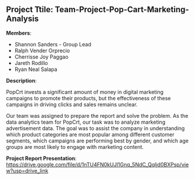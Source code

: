 ## Project Ttile: Team-Project-Pop-Cart-Marketing-Analysis

**Members**:
  - Shannon Sanders - Group Lead
  - Ralph Vender Orprecio
  - Cherrisse Joy Paggao
  - Jareth Rodillo
  - Ryan Neal Salapa

**Description**:

PopCrt invests a significant amount of money in digital marketing campaigns
to promote their products, but the effectiveness of these campaigns in driving clicks
and sales remains unclear.

Our team was assigned to prepare the report and solve the problem.
As the data analytics team for PopCrt, our task was to analyze marketing
advertisement data. The goal was to assist the company in understanding
which product categories are most popular among different customer segments,
which campaigns are performing best by gender, and which age groups are most
likely to engage with marketing content.

**Project Report Presentation**: https://drive.google.com/file/d/1nTU4FN0kUJl1Gnq_5NdC_Qqljd0BXPsp/view?usp=drive_link
